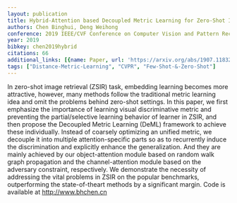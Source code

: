 ```yaml
---
layout: publication
title: Hybrid-Attention based Decoupled Metric Learning for Zero-Shot Image Retrieval
authors: Chen Binghui, Deng Weihong
conference: 2019 IEEE/CVF Conference on Computer Vision and Pattern Recognition (CVPR)
year: 2019
bibkey: chen2019hybrid
citations: 66
additional_links: [{name: Paper, url: 'https://arxiv.org/abs/1907.11832'}]
tags: ["Distance-Metric-Learning", "CVPR", "Few-Shot-&-Zero-Shot"]
---
```

In zero-shot image retrieval (ZSIR) task, embedding learning becomes more
attractive, however, many methods follow the traditional metric learning idea
and omit the problems behind zero-shot settings. In this paper, we first
emphasize the importance of learning visual discriminative metric and
preventing the partial/selective learning behavior of learner in ZSIR, and then
propose the Decoupled Metric Learning (DeML) framework to achieve these
individually. Instead of coarsely optimizing an unified metric, we decouple it
into multiple attention-specific parts so as to recurrently induce the
discrimination and explicitly enhance the generalization. And they are mainly
achieved by our object-attention module based on random walk graph propagation
and the channel-attention module based on the adversary constraint,
respectively. We demonstrate the necessity of addressing the vital problems in
ZSIR on the popular benchmarks, outperforming the state-of-theart methods by a
significant margin. Code is available at http://www.bhchen.cn